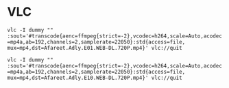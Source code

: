 # VLC

`vlc -I dummy "" :sout='#transcode{aenc=ffmpeg{strict=-2},vcodec=h264,scale=Auto,acodec=mp4a,ab=192,channels=2,samplerate=22050}:std{access=file, mux=mp4,dst=Afareet.Adly.E01.WEB-DL.720P.mp4}' vlc://quit`

`vlc -I dummy "" :sout='#transcode{aenc=ffmpeg{strict=-2},vcodec=h264,scale=Auto,acodec=mp4a,ab=192,channels=2,samplerate=22050}:std{access=file, mux=mp4,dst=Afareet.Adly.E10.WEB-DL.720P.mp4}' vlc://quit`
